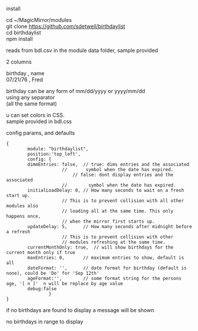 install

cd ~/MagicMirror/modules <br>
git clone https://github.com/sdetweil/birthdaylist <br>
cd birthdaylist <br>
npm install<br>


reads from bdl.csv in the module data folder, sample provided

2 columns

birthday , name <br>
07/21/76  , Fred


birthday can be any form of  mm/dd/yyyy or yyyy/mm/dd <br>
using any separator <br>
(all the same format) <br>

u can set colors in CSS. <br>
sample provided in bdl.css

config  params, and defaults
```
{ 
        module: "birthdaylist",
        position:'top_left',
        config: {
		dimmEntries: false,  // true: dims entries and the associated
				     //       symbol when the date has expired.
			             // false: dont display entries and the associated
				     //        symbol when the date has expired.
		initialLoadDelay: 0, // How many seconds to wait on a fresh start up.
				     // This is to prevent collision with all other modules also
				     // loading all at the same time. This only happens once,
				     // when the mirror first starts up.
		updateDelay: 5,      // How many seconds after midnight before a refresh
				     // This is to prevent collision with other
				     // modules refreshing at the same time.
		currentMonthOnly: true,  // will show birthdays for the current month only if true
		maxEntries: 0,	     // maximum entries to show, default is all
		dateFormat: '',	     // date format for birthday (default is none), could be 'Do' for 'Sep 12th'
		ageFormat:'',	     // some format string for the persons age, '[ n ]'  n will be replace by age value
		debug:false
                }
}
```

if no birthdays are found to display a message will be shown 

no birthdays in range to display
